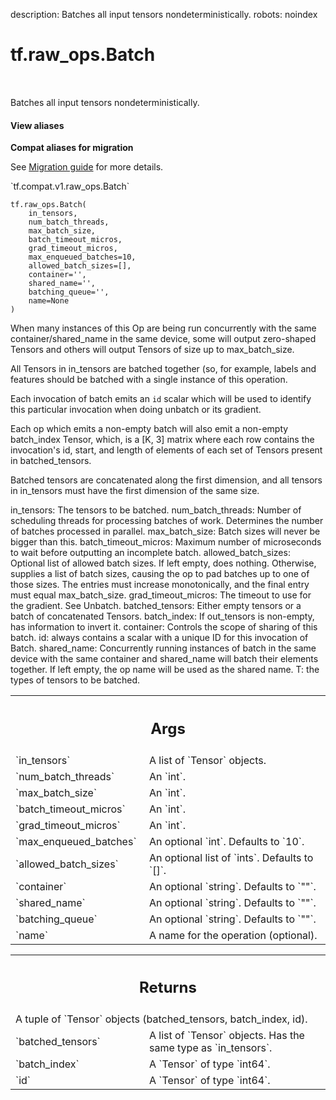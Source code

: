 description: Batches all input tensors nondeterministically.
robots: noindex

# tf.raw_ops.Batch

<!-- Insert buttons and diff -->

<table class="tfo-notebook-buttons tfo-api nocontent" align="left">

</table>



Batches all input tensors nondeterministically.

<section class="expandable">
  <h4 class="showalways">View aliases</h4>
  <p>
<b>Compat aliases for migration</b>
<p>See
<a href="https://www.tensorflow.org/guide/migrate">Migration guide</a> for
more details.</p>
<p>`tf.compat.v1.raw_ops.Batch`</p>
</p>
</section>

<pre class="devsite-click-to-copy prettyprint lang-py tfo-signature-link">
<code>tf.raw_ops.Batch(
    in_tensors,
    num_batch_threads,
    max_batch_size,
    batch_timeout_micros,
    grad_timeout_micros,
    max_enqueued_batches=10,
    allowed_batch_sizes=[],
    container=&#x27;&#x27;,
    shared_name=&#x27;&#x27;,
    batching_queue=&#x27;&#x27;,
    name=None
)
</code></pre>



<!-- Placeholder for "Used in" -->

When many instances of this Op are being run concurrently with the same
container/shared_name in the same device, some will output zero-shaped Tensors
and others will output Tensors of size up to max_batch_size.

All Tensors in in_tensors are batched together (so, for example, labels and
features should be batched with a single instance of this operation.

Each invocation of batch emits an `id` scalar which will be used to identify
this particular invocation when doing unbatch or its gradient.

Each op which emits a non-empty batch will also emit a non-empty batch_index
Tensor, which, is a [K, 3] matrix where each row contains the invocation's id,
start, and length of elements of each set of Tensors present in batched_tensors.

Batched tensors are concatenated along the first dimension, and all tensors in
in_tensors must have the first dimension of the same size.

in_tensors: The tensors to be batched.
num_batch_threads: Number of scheduling threads for processing batches of work.
 Determines the number of batches processed in parallel.
max_batch_size: Batch sizes will never be bigger than this.
batch_timeout_micros: Maximum number of microseconds to wait before outputting
 an incomplete batch.
allowed_batch_sizes: Optional list of allowed batch sizes. If left empty, does
 nothing. Otherwise, supplies a list of batch sizes, causing the op to pad
 batches up to one of those sizes. The entries must increase monotonically, and
 the final entry must equal max_batch_size.
grad_timeout_micros: The timeout to use for the gradient. See Unbatch.
batched_tensors: Either empty tensors or a batch of concatenated Tensors.
batch_index: If out_tensors is non-empty, has information to invert it.
container: Controls the scope of sharing of this batch.
id: always contains a scalar with a unique ID for this invocation of Batch.
shared_name: Concurrently running instances of batch in the same device with the
 same container and shared_name will batch their elements together. If left
 empty, the op name will be used as the shared name.
T: the types of tensors to be batched.

<!-- Tabular view -->
 <table class="responsive fixed orange">
<colgroup><col width="214px"><col></colgroup>
<tr><th colspan="2"><h2 class="add-link">Args</h2></th></tr>

<tr>
<td>
`in_tensors`
</td>
<td>
A list of `Tensor` objects.
</td>
</tr><tr>
<td>
`num_batch_threads`
</td>
<td>
An `int`.
</td>
</tr><tr>
<td>
`max_batch_size`
</td>
<td>
An `int`.
</td>
</tr><tr>
<td>
`batch_timeout_micros`
</td>
<td>
An `int`.
</td>
</tr><tr>
<td>
`grad_timeout_micros`
</td>
<td>
An `int`.
</td>
</tr><tr>
<td>
`max_enqueued_batches`
</td>
<td>
An optional `int`. Defaults to `10`.
</td>
</tr><tr>
<td>
`allowed_batch_sizes`
</td>
<td>
An optional list of `ints`. Defaults to `[]`.
</td>
</tr><tr>
<td>
`container`
</td>
<td>
An optional `string`. Defaults to `""`.
</td>
</tr><tr>
<td>
`shared_name`
</td>
<td>
An optional `string`. Defaults to `""`.
</td>
</tr><tr>
<td>
`batching_queue`
</td>
<td>
An optional `string`. Defaults to `""`.
</td>
</tr><tr>
<td>
`name`
</td>
<td>
A name for the operation (optional).
</td>
</tr>
</table>



<!-- Tabular view -->
 <table class="responsive fixed orange">
<colgroup><col width="214px"><col></colgroup>
<tr><th colspan="2"><h2 class="add-link">Returns</h2></th></tr>
<tr class="alt">
<td colspan="2">
A tuple of `Tensor` objects (batched_tensors, batch_index, id).
</td>
</tr>
<tr>
<td>
`batched_tensors`
</td>
<td>
A list of `Tensor` objects. Has the same type as `in_tensors`.
</td>
</tr><tr>
<td>
`batch_index`
</td>
<td>
A `Tensor` of type `int64`.
</td>
</tr><tr>
<td>
`id`
</td>
<td>
A `Tensor` of type `int64`.
</td>
</tr>
</table>

